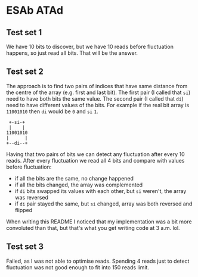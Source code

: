 ESAb ATAd
=========

Test set 1
----------
We have 10 bits to discover, but we have 10 reads before fluctuation happens, so just read all bits. That will be the answer.

Test set 2
----------
The approach is to find two pairs of indices that have same distance from the centre of the array (e.g. first and last bit). The first pair (I called that `si`) need to have both bits the same value. The second pair (I called that `di`) need to have different values of the bits.
For example if the real bit array is `11001010` then `di` would be `0` and `si` `1`.

```
 +-si-+
 |    |
11001010
|      |
+--di--+
```

Having that two pairs of bits we can detect any fluctuation after every 10 reads.
After every fluctuation we read all 4 bits and compare with values before fluctuation:
- if all the bits are the same, no change happened
- if all the bits changed, the array was complemented
- if `di` bits swapped its values with each other, but `si` weren't, the array was reversed
- if `di` pair stayed the same, but `si` changed, array was both reversed and flipped

When writing this README I noticed that my implementation was a bit more convoluted than that, but that's what you get writing code at 3 a.m. lol.

Test set 3
----------
Failed, as I was not able to optimise reads. Spending 4 reads just to detect fluctuation was not good enough to fit into 150 reads limit.
